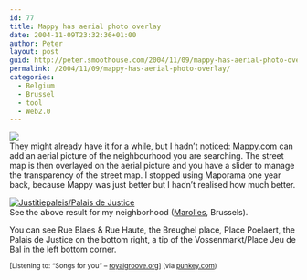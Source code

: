 ```yaml
---
id: 77
title: Mappy has aerial photo overlay
date: 2004-11-09T23:32:36+01:00
author: Peter
layout: post
guid: http://peter.smoothouse.com/2004/11/09/mappy-has-aerial-photo-overlay/
permalink: /2004/11/09/mappy-has-aerial-photo-overlay/
categories:
  - Belgium
  - Brussel
  - tool
  - Web2.0
---
```

![](http://us1.pixagogo.com/S5!bRz4QtUrC!Fe3JId1WbyQyNrrshowOku2FpWGMYPuiMJLEl9R5nTlz9cBEI9sQMPrUkJQuoI-Ubfry8HnviXgkEzlXFt0Sqx0rGIViM7ZQ_/mappy_brx.jpg)  
They might already have it for a while, but I hadn&#8217;t noticed: [Mappy.com](http://www.mappy.com) can add an aerial picture of the neighbourhood you are searching. The street map is then overlayed on the aerial picture and you have a slider to manage the transparency of the street map. I stopped using Maporama one year back, because Mappy was just better but I hadn&#8217;t realised how much better.

[![Justitiepaleis/Palais de Justice](http://us1.pixagogo.com/S5YDJJIv9XxPfTyDreZSCakeGA-12d!R8nP-5Nc9ik-zu4qGZMX6roat5jJzRAk16Vzp8e95JmmfdN!Oz1R2FcZWquQ7OJm0l64UME!1Z7h6o_/marolles12sep.jpg)](http://www.pixagogo.be/1156595142)  
See the above result for my neighborhood ([Marolles](http://www.pixagogo.com/1156595142), Brussels). 

You can see Rue Blaes & Rue Haute, the Breughel place, Place Poelaert, the Palais de Justice on the bottom right, a tip of the Vossenmarkt/Place Jeu de Bal in the left bottom corner.

<small>[Listening to: &#8220;Songs for you&#8221; &#8211; <a href="http://royalgroove.org/">royalgroove.org</a>] (via <a href="http://www.punkey.com/pivot/entry.php?id=1506">punkey.com</a>)</small>